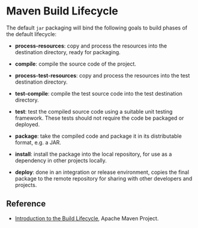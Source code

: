 # Maven Build Lifecycle

The default `jar` packaging will bind the following goals to build phases of the default lifecycle:

* **process-resources**: copy and process the resources into the destination directory, ready for packaging.

* **compile**: compile the source code of the project.

* **process-test-resources**: copy and process the resources into the test destination directory.

* **test-compile**: compile the test source code into the test destination directory.

* **test**: test the compiled source code using a suitable unit testing framework. These tests should not require the code be packaged or deployed.

* **package**: take the compiled code and package it in its distributable format, e.g. a JAR.

* **install**: install the package into the local repository, for use as a dependency in other projects locally.

* **deploy**: done in an integration or release environment, copies the final package to the remote repository for sharing with other developers and projects.

## Reference

* [Introduction to the Build Lifecycle](https://maven.apache.org/guides/introduction/introduction-to-the-lifecycle.html), Apache Maven Project.
